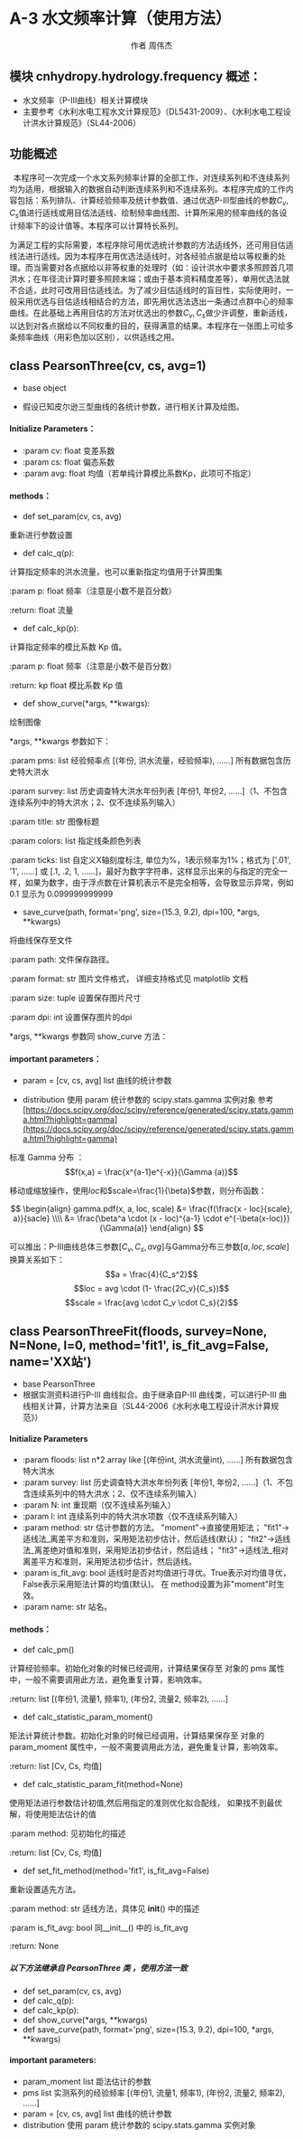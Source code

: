 # A-3  水文频率计算（使用方法） 

<center> 作者 周伟杰 </center>

## 模块 cnhydropy.hydrology.frequency 概述：
+ 水文频率（P-III曲线）相关计算模块
+ 主要参考《水利水电工程水文计算规范》（DL5431-2009）、《水利水电工程设计洪水计算规范》（SL44-2006）

## 功能概述
&ensp;本程序可一次完成一个水文系列频率计算的全部工作，对连续系列和不连续系列均为适用，根据输入的数据自动判断连续系列和不连续系列。本程序完成的工作内容包括：系列排队、计算经验频率及统计参数值、通过优选P-Ⅲ型曲线的参数$C_v, C_s$值进行适线或用目估法适线、绘制频率曲线图、计算所采用的频率曲线的各设计频率下的设计值等。本程序可以计算特长系列。
    
为满足工程的实际需要，本程序除可用优选统计参数的方法适线外，还可用目估适线法进行适线。因为本程序在用优选法适线时，对各经验点据是给以等权重的处理。而当需要对各点据给以非等权重的处理时（如：设计洪水中要求多照顾首几项洪水；在年径流计算时要多照顾末端；或由于基本资料精度差等），单用优选法就不合适，此时可改用目估适线法。为了减少目估适线时的盲目性，实际使用时，一般采用优选与目估适线相结合的方法，即先用优选法选出一条通过点群中心的频率曲线。在此基础上再用目估的方法对优选出的参数$C_v, C_s$做少许调整，重新适线，以达到对各点据给以不同权重的目的，获得满意的结果。本程序在一张图上可绘多条频率曲线（用彩色加以区别），以供适线之用。

## class PearsonThree(cv, cs, avg=1)

+ base object

+ 假设已知皮尔逊三型曲线的各统计参数，进行相关计算及绘图。

#### Initialize Parameters：
+ :param cv: float 变差系数
+ :param cs: float 偏态系数
+ :param avg: float 均值（若单纯计算模比系数Kp，此项可不指定）

#### methods：
+ def set_param(cv, cs, avg)

重新进行参数设置

+ def calc_q(p):
		
计算指定频率的洪水流量，也可以重新指定均值用于计算图集

:param p: float 频率（注意是小数不是百分数）

:return: float 流量

+ def calc_kp(p):

计算指定频率的模比系数 Kp 值。

:param p:  float 频率（注意是小数不是百分数）

:return: kp float 模比系数 Kp 值

+ def show_curve(\*args, \*\*kwargs):

绘制图像

\*args, \*\*kwargs 参数如下：

:param pms: list 经验频率点 [(年份, 洪水流量，经验频率), ……]  所有数据包含历史特大洪水
	
:param survey: list 历史调查特大洪水年份列表 [年份1, 年份2, ……]（1、不包含连续系列中的特大洪水；2、仅不连续系列输入）

:param title: str 图像标题

:param colors: list 指定线条颜色列表

:param ticks: list 自定义X轴刻度标注, 单位为%，1表示频率为1%；格式为 ['.01', '1', ……] 或 [.1, .2, 1, ……]，最好为数字字符串，这样显示出来的与指定的完全一样，如果为数字，由于浮点数在计算机表示不是完全相等，会导致显示异常，例如 0.1 显示为 0.099999999999

+ save_curve(path, format='png', size=(15.3, 9.2), dpi=100, \*args, \*\*kwargs)

将曲线保存至文件

:param path: 文件保存路径。

:param format: str 图片文件格式， 详细支持格式见 matplotlib 文档

:param size: tuple 设置保存图片尺寸

:param dpi: int 设置保存图片的dpi

\*args, \*\*kwargs 参数同 show_curve 方法：

#### important parameters：

+ param = [cv, cs, avg] list 曲线的统计参数

+ distribution 使用 param 统计参数的 scipy.stats.gamma 实例对象 参考[https://docs.scipy.org/doc/scipy/reference/generated/scipy.stats.gamma.html?highlight=gamma](https://docs.scipy.org/doc/scipy/reference/generated/scipy.stats.gamma.html?highlight=gamma)

标准 Gamma 分布 ：
$$f(x,a) = \frac{x^{a-1}e^{-x}}{\Gamma (a)}$$

移动或缩放操作，使用$loc$和$scale=\frac{1}{\beta}$参数，则分布函数：

$$
\begin{align}
gamma.pdf(x, a, loc, scale) &= \frac{f(\frac{x - loc}{scale}, a)}{sacle} \\\\
     &= \frac{\beta^a \cdot (x - loc)^{a-1} \cdot e^{-\beta(x-loc)}} {\Gamma(a)}
\end{align}
$$

可以推出：P-III曲线总体三参数$[C_v, C_s, avg]$与Gamma分布三参数$[a, loc, scale]$换算关系如下：
$$a = \frac{4}{C_s^2}$$
$$loc = avg \cdot (1- \frac{2C_v}{C_s})$$
$$scale = \frac{avg \cdot C_v \cdot C_s}{2}$$

## class PearsonThreeFit(floods, survey=None, N=None, l=0, method='fit1', is_fit_avg=False, name='XX站')

+ base PearsonThree
+ 根据实测资料进行P-III 曲线拟合。由于继承自P-III 曲线类，可以进行P-III 曲线相关计算，计算方法来自（SL44-2006《水利水电工程设计洪水计算规范》）

#### Initialize Parameters
+ :param floods: list n*2 array like [(年份int, 洪水流量int), ……]  所有数据包含特大洪水
+ :param survey: list 历史调查特大洪水年份列表 [年份1, 年份2, ……]（1、不包含连续系列中的特大洪水；2、仅不连续系列输入）
+ :param N: int 重现期（仅不连续系列输入）
+ :param l: int 连续系列中的特大洪水项数（仅不连续系列输入）
+ :param method: str 估计参数的方法。
        "moment"->直接使用矩法；
	"fit1"->适线法_离差平方和准则，采用矩法初步估计，然后适线(默认)；
	"fit2"->适线法_离差绝对值和准则，采用矩法初步估计，然后适线；
	"fit3"->适线法_相对离差平方和准则，采用矩法初步估计，然后适线。
+ :param is_fit_avg: bool 适线时是否对均值进行寻优。True表示对均值寻优，False表示采用矩法计算的均值(默认)。
			在 method设置为非"moment"时生效。
+ :param name: str 站名。

#### methods：
+ def calc_pm()

计算经验频率。初始化对象的时候已经调用，计算结果保存至 对象的 pms 属性中，一般不需要调用此方法，避免重复计算，影响效率。

:return: list [(年份1, 流量1, 频率1), (年份2, 流量2, 频率2), ……]

+ def calc_statistic_param_moment()

矩法计算统计参数。初始化对象的时候已经调用，计算结果保存至 对象的 param_moment 属性中，一般不需要调用此方法，避免重复计算，影响效率。

:return: list [Cv, Cs, 均值]

+ def calc_statistic_param_fit(method=None)

使用矩法进行参数估计初值,然后用指定的准则优化拟合配线， 如果找不到最优解，将使用矩法估计的值

:param method:  见初始化的描述

:return: list [Cv, Cs, 均值]

+ def set_fit_method(method='fit1', is_fit_avg=False)

重新设置适先方法。

:param method: str 适线方法，具体见 __init__() 中的描述

:param is_fit_avg: bool 同__init__() 中的 is_fit_avg

:return: None

##### 以下方法继承自 PearsonThree 类 ，使用方法一致
+ def set_param(cv, cs, avg)
+ def calc_q(p):		
+ def calc_kp(p):
+ def show_curve(*args, **kwargs) 
+ def save_curve(path, format='png', size=(15.3, 9.2), dpi=100, \*args, \*\*kwargs)

#### important parameters:
+ param_moment list 距法估计的参数
+ pms list 实测系列的经验频率 [(年份1, 流量1, 频率1), (年份2, 流量2, 频率2), ……]
+ param = [cv, cs, avg] list 曲线的统计参数
+ distribution 使用 param 统计参数的 scipy.stats.gamma 实例对象


